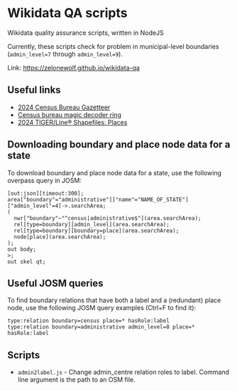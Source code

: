 # Wikidata QA scripts
Wikidata quality assurance scripts, written in NodeJS

Currently, these scripts check for problem in municipal-level boundaries (`admin_level=7` through `admin_level=9`).

Link: https://zelonewolf.github.io/wikidata-qa

## Useful links

- [2024 Census Bureau Gazetteer](https://www2.census.gov/geo/docs/maps-data/data/gazetteer/2024_Gazetteer)
- [Census bureau magic decoder ring](https://www.census.gov/library/reference/code-lists/ansi.html)
- [2024 TIGER/Line® Shapefiles: Places](https://www.census.gov/cgi-bin/geo/shapefiles/index.php?year=2024&layergroup=Places)

## Downloading boundary and place node data for a state

To download boundary and place node data for a state, use the following overpass query in JOSM:

```
[out:json][timeout:300];
area["boundary"="administrative"]["name"="NAME_OF_STATE"]["admin_level"=4]->.searchArea;
(
  nwr["boundary"~"^census|administrative$"](area.searchArea);
  rel[type=boundary][admin_level](area.searchArea);
  rel[type=boundary][boundary=place](area.searchArea);
  node[place](area.searchArea);
);
out body;
>;
out skel qt;
```

## Useful JOSM queries

To find boundary relations that have both a label and a (redundant) place node, use the following JOSM query examples (Ctrl+F to find it):

```
type:relation boundary=census place=* hasRole:label
type:relation boundary=administrative admin_level=8 place=* hasRole:label
```

## Scripts

- `admin2label.js` - Change admin_centre relation roles to label. Command line argument is the path to an OSM file.
